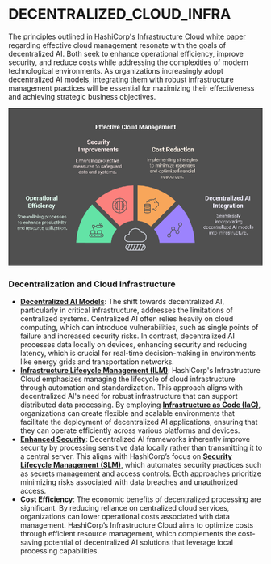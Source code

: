 # DECENTRALIZED\_CLOUD\_INFRA

The principles outlined in [HashiCorp's Infrastructure Cloud white paper](https://www.hashicorp.com/assets/1716994179-hashicorp_infrastructure_cloud_whitepaper-v1-1.pdf) regarding effective cloud management resonate with the goals of decentralized AI. Both seek to enhance operational efficiency, improve security, and reduce costs while addressing the complexities of modern technological environments. As organizations increasingly adopt decentralized AI models, integrating them with robust infrastructure management practices will be essential for maximizing their effectiveness and achieving strategic business objectives.

![Effective Cloud](../../../IMAGES/EFFECTIVE_CLOUD.png)

### Decentralization and Cloud Infrastructure

* [**Decentralized AI Models**](moores_law.md): The shift towards decentralized AI, particularly in critical infrastructure, addresses the limitations of centralized systems. Centralized AI often relies heavily on cloud computing, which can introduce vulnerabilities, such as single points of failure and increased security risks. In contrast, decentralized AI processes data locally on devices, enhancing security and reducing latency, which is crucial for real-time decision-making in environments like energy grids and transportation networks.
* [**Infrastructure Lifecycle Management (ILM)**](suzetrigine.md): HashiCorp's Infrastructure Cloud emphasizes managing the lifecycle of cloud infrastructure through automation and standardization. This approach aligns with decentralized AI's need for robust infrastructure that can support distributed data processing. By employing [**Infrastructure as Code (IaC)**](streaming_services.md), organizations can create flexible and scalable environments that facilitate the deployment of decentralized AI applications, ensuring that they can operate efficiently across various platforms and devices.
* [**Enhanced Security**](broken-reference): Decentralized AI frameworks inherently improve security by processing sensitive data locally rather than transmitting it to a central server. This aligns with HashiCorp’s focus on [**Security Lifecycle Management (SLM)**](../strategy/), which automates security practices such as secrets management and access controls. Both approaches prioritize minimizing risks associated with data breaches and unauthorized access.
* **Cost Efficiency**: The economic benefits of decentralized processing are significant. By reducing reliance on centralized cloud services, organizations can lower operational costs associated with data management. HashiCorp’s Infrastructure Cloud aims to optimize costs through efficient resource management, which complements the cost-saving potential of decentralized AI solutions that leverage local processing capabilities.
